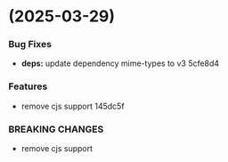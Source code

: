 #  (2025-03-29)


### Bug Fixes

* **deps:** update dependency mime-types to v3 5cfe8d4


### Features

* remove cjs support 145dc5f


### BREAKING CHANGES

* remove cjs support



